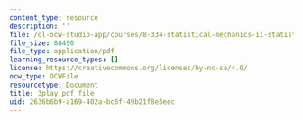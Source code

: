 ```yaml
---
content_type: resource
description: ''
file: /ol-ocw-studio-app/courses/8-334-statistical-mechanics-ii-statistical-physics-of-fields-spring-2014/2636b6b9a169402abc6f49b21f8e5eec_2MaQKFHqYBw.pdf
file_size: 88490
file_type: application/pdf
learning_resource_types: []
license: https://creativecommons.org/licenses/by-nc-sa/4.0/
ocw_type: OCWFile
resourcetype: Document
title: 3play pdf file
uid: 2636b6b9-a169-402a-bc6f-49b21f8e5eec
---
```

